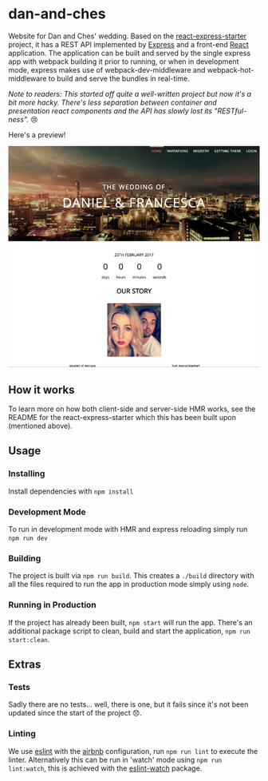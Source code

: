 # dan-and-ches

Website for Dan and Ches' wedding. Based on the 
[react-express-starter](https://github.com/dan-j/react-express-starter) project, it has a REST API 
implemented by [Express](https://expressjs.com/) and a front-end 
[React](https://facebook.github.io/react/) application. The application can be built and served 
by the single express app with webpack building it prior to running, or when in development mode,
 express makes use of webpack-dev-middleware and webpack-hot-middleware to build and serve the 
 bundles in real-time. 

_Note to readers: This started off quite a well-written project but now it's a bit more hacky. 
There's less separation between container and presentation react components and the API has 
slowly lost its "RESTful-ness"._ :cry:

Here's a preview!

![](homepage.jpg?raw=true)

## How it works

To learn more on how both client-side and server-side HMR works, see the README for the 
react-express-starter which this has been built upon (mentioned above).

## Usage

### Installing

Install dependencies with `npm install`

### Development Mode

To run in development mode with HMR and express reloading simply run `npm run dev`

### Building

The project is built via `npm run build`. This creates a `./build` directory with all the files 
required to run the app in production mode simply using `node`.

### Running in Production

If the project has already been built, `npm start` will run the app. There's an additional 
package script to clean, build and start the application, `npm run start:clean`.

## Extras

### Tests

Sadly there are no tests... well, there is one, but it fails since it's not been updated since 
the start of the project :disappointed:.

### Linting

We use [eslint](http://eslint.org/) with the 
[airbnb](https://www.npmjs.com/package/eslint-config-airbnb) configuration, run `npm run lint` to
execute the linter. Alternatively this can be run in 'watch' mode using `npm run lint:watch`, 
this is achieved with the [eslint-watch](https://www.npmjs.com/package/eslint-watch) package.

